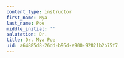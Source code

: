 ```yaml
---
content_type: instructor
first_name: Mya
last_name: Poe
middle_initial: ''
salutation: Dr.
title: Dr. Mya Poe
uid: a64885d8-26dd-b95d-e900-92821b2b75f7
---
```

